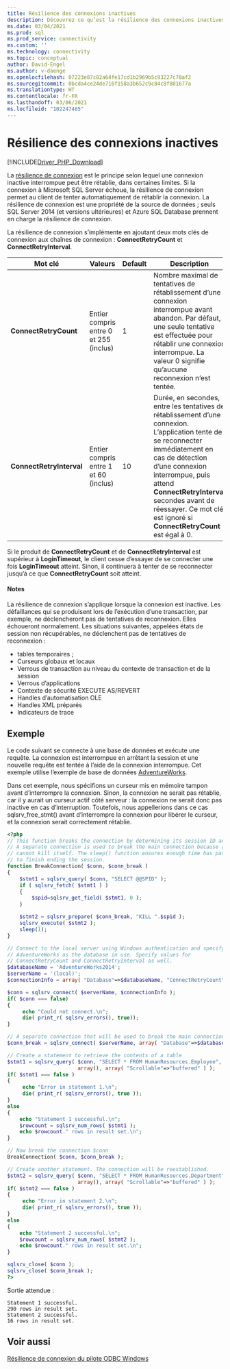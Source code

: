 ```yaml
---
title: Résilience des connexions inactives
description: Découvrez ce qu’est la résilience des connexions inactives et comment elle se comporte dans les pilotes Microsoft pour PHP pour SQL Server.
ms.date: 03/04/2021
ms.prod: sql
ms.prod_service: connectivity
ms.custom: ''
ms.technology: connectivity
ms.topic: conceptual
author: David-Engel
ms.author: v-daenge
ms.openlocfilehash: 07223e87c82a64fe17cd1b2969b5c93227c70af2
ms.sourcegitcommit: 0bcda4ce24de716f158a3b652c9c84c8f801677a
ms.translationtype: HT
ms.contentlocale: fr-FR
ms.lasthandoff: 03/06/2021
ms.locfileid: "102247485"
---
```

# <a name="idle-connection-resiliency"></a>Résilience des connexions inactives
[!INCLUDE[Driver_PHP_Download](../../includes/driver_php_download.md)]

La [résilience de connexion](../odbc/windows/connection-resiliency-in-the-windows-odbc-driver.md) est le principe selon lequel une connexion inactive interrompue peut être rétablie, dans certaines limites. Si la connexion à Microsoft SQL Server échoue, la résilience de connexion permet au client de tenter automatiquement de rétablir la connexion. La résilience de connexion est une propriété de la source de données ; seuls SQL Server 2014 (et versions ultérieures) et Azure SQL Database prennent en charge la résilience de connexion.

La résilience de connexion s’implémente en ajoutant deux mots clés de connexion aux chaînes de connexion : **ConnectRetryCount** et **ConnectRetryInterval**.

|Mot clé|Valeurs|Default|Description|
|-|-|-|-|
|**ConnectRetryCount**| Entier compris entre 0 et 255 (inclus)|1|Nombre maximal de tentatives de rétablissement d’une connexion interrompue avant abandon. Par défaut, une seule tentative est effectuée pour rétablir une connexion interrompue. La valeur 0 signifie qu’aucune reconnexion n’est tentée.|
|**ConnectRetryInterval**| Entier compris entre 1 et 60 (inclus)|10| Durée, en secondes, entre les tentatives de rétablissement d’une connexion. L’application tente de se reconnecter immédiatement en cas de détection d’une connexion interrompue, puis attend **ConnectRetryInterval** secondes avant de réessayer. Ce mot clé est ignoré si **ConnectRetryCount** est égal à 0.

Si le produit de **ConnectRetryCount** et de **ConnectRetryInterval** est supérieur à **LoginTimeout**, le client cesse d’essayer de se connecter une fois **LoginTimeout** atteint. Sinon, il continuera à tenter de se reconnecter jusqu’à ce que **ConnectRetryCount** soit atteint.

#### <a name="remarks"></a>Notes

La résilience de connexion s’applique lorsque la connexion est inactive. Les défaillances qui se produisent lors de l’exécution d’une transaction, par exemple, ne déclencheront pas de tentatives de reconnexion. Elles échoueront normalement. Les situations suivantes, appelées états de session non récupérables, ne déclenchent pas de tentatives de reconnexion :

* tables temporaires ;
* Curseurs globaux et locaux
* Verrous de transaction au niveau du contexte de transaction et de la session
* Verrous d’applications
* Contexte de sécurité EXECUTE AS/REVERT
* Handles d’automatisation OLE
* Handles XML préparés
* Indicateurs de trace

## <a name="example"></a>Exemple

Le code suivant se connecte à une base de données et exécute une requête. La connexion est interrompue en arrêtant la session et une nouvelle requête est tentée à l’aide de la connexion interrompue. Cet exemple utilise l’exemple de base de données [AdventureWorks](/previous-versions/sql/sql-server-2008/ms124501(v=sql.100)).

Dans cet exemple, nous spécifions un curseur mis en mémoire tampon avant d’interrompre la connexion. Sinon, la connexion ne serait pas rétablie, car il y aurait un curseur actif côté serveur : la connexion ne serait donc pas inactive en cas d’interruption. Toutefois, nous appellerions dans ce cas sqlsrv_free_stmt() avant d’interrompre la connexion pour libérer le curseur, et la connexion serait correctement rétablie.

```php
<?php
// This function breaks the connection by determining its session ID and killing it.
// A separate connection is used to break the main connection because a session
// cannot kill itself. The sleep() function ensures enough time has passed for KILL
// to finish ending the session.
function BreakConnection( $conn, $conn_break )
{
    $stmt1 = sqlsrv_query( $conn, "SELECT @@SPID" );
    if ( sqlsrv_fetch( $stmt1 ) )
    {
        $spid=sqlsrv_get_field( $stmt1, 0 );
    }

    $stmt2 = sqlsrv_prepare( $conn_break, "KILL ".$spid );
    sqlsrv_execute( $stmt2 );
    sleep(1);
}

// Connect to the local server using Windows authentication and specify
// AdventureWorks as the database in use. Specify values for
// ConnectRetryCount and ConnectRetryInterval as well.
$databaseName = 'AdventureWorks2014';
$serverName = '(local)';
$connectionInfo = array( "Database"=>$databaseName, "ConnectRetryCount"=>10, "ConnectRetryInterval"=>10 );

$conn = sqlsrv_connect( $serverName, $connectionInfo );
if( $conn === false)  
{  
     echo "Could not connect.\n";  
     die( print_r( sqlsrv_errors(), true));  
}

// A separate connection that will be used to break the main connection $conn
$conn_break = sqlsrv_connect( $serverName, array( "Database"=>$databaseName) );

// Create a statement to retrieve the contents of a table
$stmt1 = sqlsrv_query( $conn, "SELECT * FROM HumanResources.Employee",
                       array(), array( "Scrollable"=>"buffered" ) );
if( $stmt1 === false )
{
     echo "Error in statement 1.\n";
     die( print_r( sqlsrv_errors(), true ));
}
else
{
    echo "Statement 1 successful.\n";
    $rowcount = sqlsrv_num_rows( $stmt1 );
    echo $rowcount." rows in result set.\n";
}

// Now break the connection $conn
BreakConnection( $conn, $conn_break );

// Create another statement. The connection will be reestablished.
$stmt2 = sqlsrv_query( $conn, "SELECT * FROM HumanResources.Department",
                       array(), array( "Scrollable"=>"buffered" ) );
if( $stmt2 === false )
{
     echo "Error in statement 2.\n";
     die( print_r( sqlsrv_errors(), true ));
}
else
{
    echo "Statement 2 successful.\n";
    $rowcount = sqlsrv_num_rows( $stmt2 );
    echo $rowcount." rows in result set.\n";
}

sqlsrv_close( $conn );
sqlsrv_close( $conn_break );
?>
```
Sortie attendue :
```
Statement 1 successful.
290 rows in result set.
Statement 2 successful.
16 rows in result set.
```

## <a name="see-also"></a>Voir aussi
[Résilience de connexion du pilote ODBC Windows](../odbc/windows/connection-resiliency-in-the-windows-odbc-driver.md)
